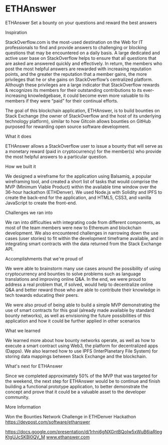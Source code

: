 # ETHAnswer
ETHAnswer Set a bounty on your questions and reward the best answers

Inspiration

StackOverflow.com is the most-used destination on the Web for IT professionals to find and provide answers to challenging or blocking questions that may be encountered on a daily basis. A large dedicated and active user base on StackOverflow helps to ensure that all questions that are asked are answered quickly and effectively. In return, the members who post the most helpful answers are rewarded with increasing reputation points, and the greater the reputation that a member gains, the more privileges that he or she gains on StackOverflow’s centralized platform. Although these privileges are a large indicator that StackOverflow rewards & recognizes its members for their outstanding contributions to its ever-increasing knowledgebase, it could become even more valuable to its members if they were “paid” for their continual efforts.

The goal of this blockchain application, ETHAnswer, is to build bounties on Stack Exchange (the owner of StackOverflow and the host of its underlying technology platform), similar to how Gitcoin allows bounties on GitHub purposed for rewarding open source software development.

What it does

ETHAnswer allows a StackOverflow user to issue a bounty that will serve as a monetary reward (paid in cryptocurrency) for the member(s) who provide the most helpful answers to a particular question.

How we built it

We designed a wireframe for the application using Balsamiq, a popular wireframing tool, and created a short list of tasks that would comprise the MVP (Minimum Viable Product) within the available time window over the 36-hour hackathon (ETHDenver). We used Node.js with Solidity and IPFS to create the back-end for the application, and HTML5, CSS3, and vanilla JavaScript to create the front-end.

Challenges we ran into

We ran into difficulties with integrating code from different components, as most of the team members were new to Ethereum and blockchain development. We also encountered challenges in narrowing down the use cases (user stories) to fit within the development timeframe available, and in integrating smart contracts with the data returned from the Stack Exchange API.

Accomplishments that we're proud of

We were able to brainstorm many use cases around the possibility of using cryptocurrency and bounties to solve problems such as language translations and improving online Q&A. In the end, we were proud to address a real problem that, if solved, would help to decentralize online Q&A and better reward those who are able to contribute their knowledge in tech towards educating their peers.

We were also proud of being able to build a simple MVP demonstrating the use of smart contracts for this goal (already made available by standard bounty networks), as well as envisioning the future possibilities of this application and how it could be further applied in other scenarios

What we learned

We learned more about how bounty networks operate, as well as how to execute a smart contract using Web3, the platform for decentralized apps (Dapps). We also learned how to use IPFS (InterPlanetary File System) for storing data mappings between Stack Exchange and the blockchain.

What's next for ETHAnswer

Since we completed approximately 50% of the MVP that was targeted for the weekend, the next step for ETHAnswer would be to continue and finish building a functional prototype application, to better demonstrate the concept and prove that it could be a valuable asset to the developer community.

More Information

Won the Bounties Network Challenge in ETHDenver Hackathon https://devpost.com/software/ethanswer

https://docs.google.com/presentation/d/1rhni6gNXGntBQoIw5xWuB6iaRIegKtgUJcSKBl0QV_M
www.ethanswer.com
